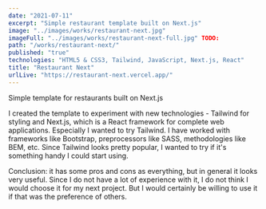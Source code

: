 ```yaml
---
date: "2021-07-11"
excerpt: "Simple restaurant template built on Next.js"
image: "../images/works/restaurant-next.jpg"
imageFull: "../images/works/restaurant-next-full.jpg" TODO:
path: "/works/restaurant-next/"
published: "true"
technologies: "HTML5 & CSS3, Tailwind, JavaScript, Next.js, React"
title: "Restaurant Next"
urlLive: "https://restaurant-next.vercel.app/"
---
```


Simple template for restaurants built on Next.js

I created the template to experiment with new technologies - Tailwind for styling and Next.js, which is a React framework for complete web applications. Especially I wanted to try Tailwind. I have worked with frameworks like Bootstrap, preprocessors like SASS, methodologies like BEM, etc. Since Tailwind looks pretty popular, I wanted to try if it's something handy I could start using.

Conclusion: it has some pros and cons as everything, but in general it looks very useful. Since I do not have a lot of experience with it, I do not think I would choose it for my next project. But I would certainly be willing to use it if that was the preference of others.
